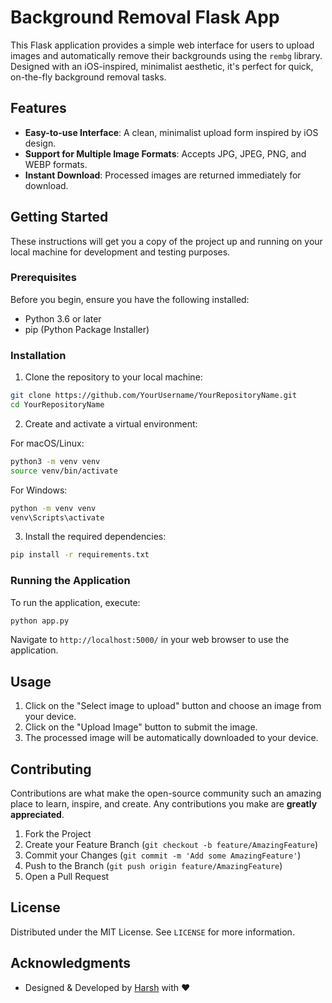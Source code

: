 
# Background Removal Flask App

This Flask application provides a simple web interface for users to upload images and automatically remove their backgrounds using the `rembg` library. Designed with an iOS-inspired, minimalist aesthetic, it's perfect for quick, on-the-fly background removal tasks.

## Features

- **Easy-to-use Interface**: A clean, minimalist upload form inspired by iOS design.
- **Support for Multiple Image Formats**: Accepts JPG, JPEG, PNG, and WEBP formats.
- **Instant Download**: Processed images are returned immediately for download.

## Getting Started

These instructions will get you a copy of the project up and running on your local machine for development and testing purposes.

### Prerequisites

Before you begin, ensure you have the following installed:
- Python 3.6 or later
- pip (Python Package Installer)

### Installation

1. Clone the repository to your local machine:

```bash
git clone https://github.com/YourUsername/YourRepositoryName.git
cd YourRepositoryName
```

2. Create and activate a virtual environment:

For macOS/Linux:
```bash
python3 -m venv venv
source venv/bin/activate
```

For Windows:
```bash
python -m venv venv
venv\Scripts\activate
```

3. Install the required dependencies:

```bash
pip install -r requirements.txt
```

### Running the Application

To run the application, execute:

```bash
python app.py
```

Navigate to `http://localhost:5000/` in your web browser to use the application.

## Usage

1. Click on the "Select image to upload" button and choose an image from your device.
2. Click on the "Upload Image" button to submit the image.
3. The processed image will be automatically downloaded to your device.

## Contributing

Contributions are what make the open-source community such an amazing place to learn, inspire, and create. Any contributions you make are **greatly appreciated**.

1. Fork the Project
2. Create your Feature Branch (`git checkout -b feature/AmazingFeature`)
3. Commit your Changes (`git commit -m 'Add some AmazingFeature'`)
4. Push to the Branch (`git push origin feature/AmazingFeature`)
5. Open a Pull Request

## License

Distributed under the MIT License. See `LICENSE` for more information.

## Acknowledgments

- Designed & Developed by [Harsh](https://github.com/Hxrshrathore) with ❤️

